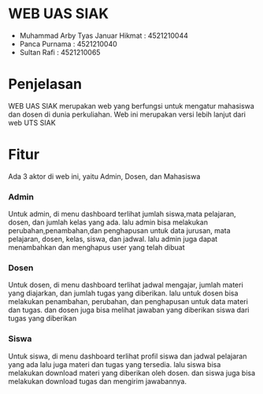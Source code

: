 # WEB UAS SIAK
- Muhammad Arby Tyas Januar Hikmat : 4521210044
- Panca Purnama : 4521210040
- Sultan Rafi : 4521210065
# Penjelasan
WEB UAS SIAK merupakan web yang berfungsi untuk mengatur mahasiswa dan dosen di dunia perkuliahan. Web ini merupakan versi lebih lanjut dari web UTS SIAK
# Fitur
Ada 3 aktor di web ini, yaitu Admin, Dosen, dan Mahasiswa
### Admin
Untuk admin, di menu dashboard terlihat jumlah siswa,mata pelajaran, dosen, dan jumlah kelas yang ada. lalu admin bisa melakukan perubahan,penambahan,dan penghapusan untuk data jurusan, mata pelajaran, dosen, kelas, siswa, dan jadwal. lalu admin juga dapat menambahkan dan menghapus user yang telah dibuat
### Dosen
Untuk dosen, di menu dashboard terlihat jadwal mengajar, jumlah materi yang diajarkan, dan jumlah tugas yang diberikan. lalu untuk dosen bisa melakukan penambahan, perubahan, dan penghapusan untuk data materi dan tugas. dan dosen juga bisa melihat jawaban yang diberikan siswa dari tugas yang diberikan
### Siswa
Untuk siswa, di menu dashboard terlihat profil siswa dan jadwal pelajaran yang ada lalu juga materi dan tugas yang tersedia. lalu siswa bisa melakukan download materi yang diberikan oleh dosen. dan siswa juga bisa melakukan download tugas dan mengirim jawabannya.
